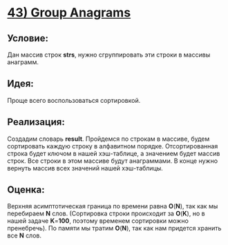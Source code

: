 # [**43) Group Anagrams**](https://leetcode.com/problems/group-anagrams/description/)

## **Условие:**

Дан массив строк **strs**, нужно сгруппировать эти строки в массивы анаграмм.

## **Идея:**

Проще всего воспользоваться сортировкой.

## **Реализация:**

Создадим словарь **result**. Пройдемся по строкам в массиве, будем сортировать каждую строку в алфавитном порядке. Отсортированная строка будет ключом в нашей хэш-таблице, а значением будет массив строк. Все строки в этом массиве будут анаграммами. В конце нужно вернуть массив всех значений нашей хэш-таблицы.



## **Оценка:**

Верхняя асимптотическая граница по времени равна **O**(**N**), так как мы перебираем **N** слов. (Сортировка строки происходит за **O**(**K**), но в нашей задаче **K**=**100**, поэтому временем сортировки можно пренебречь). По памяти мы тратим **O**(**N**), так как нам придется хранить все **N** слов.

